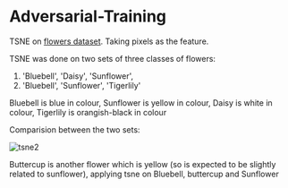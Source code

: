 # Adversarial-Training

TSNE on [flowers dataset](https://github.com/Hrushikesh-github/flower-17). Taking pixels as the feature.

TSNE was done on two sets of three classes of flowers:
1. 'Bluebell', 'Daisy', 'Sunflower', 
2. 'Bluebell', 'Sunflower', 'Tigerlily'

Bluebell is blue in colour,
Sunflower is yellow in colour,
Daisy is white in colour,
Tigerlily is orangish-black in colour

Comparision between the two sets:

![tsne2](https://user-images.githubusercontent.com/56476887/104090775-fe518d80-529e-11eb-9ef9-18b7c5489d3f.png)

Buttercup is another flower which is yellow (so is expected to be slightly related to sunflower), applying tsne on Bluebell, buttercup and Sunflower
